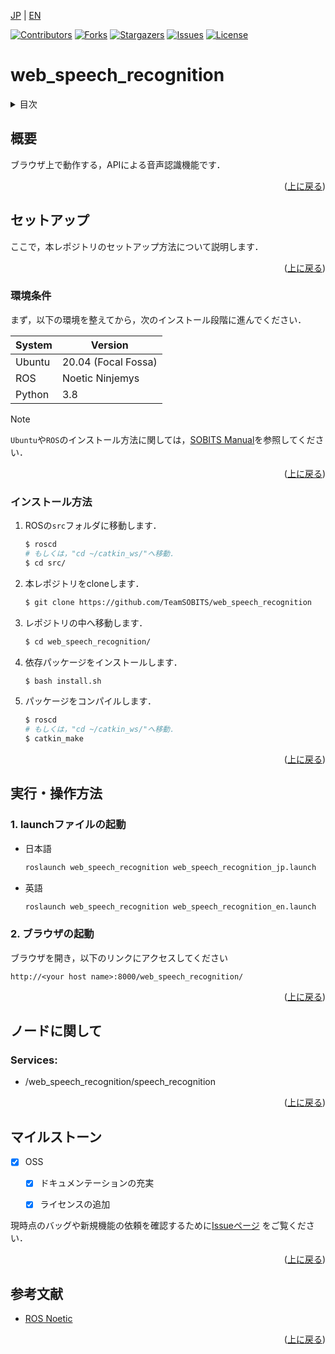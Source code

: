 <a name="readme-top"></a>

[JP](README.md) | [EN](README_en.md)

[![Contributors][contributors-shield]][contributors-url]
[![Forks][forks-shield]][forks-url]
[![Stargazers][stars-shield]][stars-url]
[![Issues][issues-shield]][issues-url]
[![License][license-shield]][license-url]

# web_speech_recognition

<!-- 目次 -->
<details>
  <summary>目次</summary>
  <ol>
    <li>
      <a href="#概要">概要</a>
    </li>
    <li>
      <a href="#環境構築">環境構築</a>
      <ul>
        <li><a href="#環境条件">環境条件</a></li>
        <li><a href="#インストール方法">インストール方法</a></li>
      </ul>
    </li>
    <li><a href="#実行・操作方法">実行・操作方法</a></li>
    <li><a href="#マイルストーン">マイルストーン</a></li>
    <!-- <li><a href="#contributing">Contributing</a></li> -->
    <!-- <li><a href="#license">License</a></li> -->
    <li><a href="#参考文献">参考文献</a></li>
  </ol>
</details>



<!-- レポジトリの概要 -->
## 概要

<!-- [![Product Name Screen Shot][product-screenshot]](https://example.com) -->

ブラウザ上で動作する，APIによる音声認識機能です．


<p align="right">(<a href="#readme-top">上に戻る</a>)</p>



<!-- セットアップ -->
## セットアップ

ここで，本レポジトリのセットアップ方法について説明します．

<p align="right">(<a href="#readme-top">上に戻る</a>)</p>

### 環境条件

まず，以下の環境を整えてから，次のインストール段階に進んでください．

| System  | Version |
| ------------- | ------------- |
| Ubuntu | 20.04 (Focal Fossa) |
| ROS | Noetic Ninjemys |
| Python | 3.8 |

> [!NOTE]
> `Ubuntu`や`ROS`のインストール方法に関しては，[SOBITS Manual](https://github.com/TeamSOBITS/sobits_manual#%E9%96%8B%E7%99%BA%E7%92%B0%E5%A2%83%E3%81%AB%E3%81%A4%E3%81%84%E3%81%A6)を参照してください．

<p align="right">(<a href="#readme-top">上に戻る</a>)</p>

### インストール方法

1. ROSの`src`フォルダに移動します．
   ```sh
   $ roscd
   # もしくは，"cd ~/catkin_ws/"へ移動．
   $ cd src/
   ```
2. 本レポジトリをcloneします．
   ```sh
   $ git clone https://github.com/TeamSOBITS/web_speech_recognition
   ```
3. レポジトリの中へ移動します．
   ```sh
   $ cd web_speech_recognition/
   ```
4. 依存パッケージをインストールします．
   ```sh
   $ bash install.sh
   ```
5. パッケージをコンパイルします．
   ```sh
   $ roscd
   # もしくは，"cd ~/catkin_ws/"へ移動．
   $ catkin_make
   ```

<p align="right">(<a href="#readme-top">上に戻る</a>)</p>


<!-- 実行・操作方法 -->
## 実行・操作方法

### 1. launchファイルの起動
* 日本語
  ```sh
  roslaunch web_speech_recognition web_speech_recognition_jp.launch
  ```

* 英語
  ```sh
  roslaunch web_speech_recognition web_speech_recognition_en.launch
  ```

### 2. ブラウザの起動
ブラウザを開き，以下のリンクにアクセスしてください

`http://<your host name>:8000/web_speech_recognition/`


<p align="right">(<a href="#readme-top">上に戻る</a>)</p>

## ノードに関して

### Services:
 * /web_speech_recognition/speech_recognition

 <p align="right">(<a href="#readme-top">上に戻る</a>)</p>



<!-- マイルストーン -->
## マイルストーン

- [x] OSS
    - [x] ドキュメンテーションの充実
    - [x] ライセンスの追加


現時点のバッグや新規機能の依頼を確認するために[Issueページ](issues-url) をご覧ください．

<p align="right">(<a href="#readme-top">上に戻る</a>)</p>



<!-- 変更履歴 -->

<!-- CONTRIBUTING -->
<!-- ## Contributing

Contributions are what make the open source community such an amazing place to learn, inspire, and create. Any contributions you make are **greatly appreciated**.

If you have a suggestion that would make this better, please fork the repo and create a pull request. You can also simply open an issue with the tag "enhancement".
Don't forget to give the project a star! Thanks again!

1. Fork the Project
2. Create your Feature Branch (`git checkout -b feature/AmazingFeature`)
3. Commit your Changes (`git commit -m 'Add some AmazingFeature'`)
4. Push to the Branch (`git push origin feature/AmazingFeature`)
5. Open a Pull Request

<p align="right">(<a href="#readme-top">上に戻る</a>)</p> -->



<!-- LICENSE -->
<!-- ## License

Distributed under the MIT License. See `LICENSE.txt` for more information.

<p align="right">(<a href="#readme-top">上に戻る</a>)</p> -->



<!-- 参考文献 -->
## 参考文献

* [ROS Noetic](http://wiki.ros.org/noetic)

<p align="right">(<a href="#readme-top">上に戻る</a>)</p>



<!-- MARKDOWN LINKS & IMAGES -->
<!-- https://www.markdownguide.org/basic-syntax/#reference-style-links -->
[contributors-shield]: https://img.shields.io/github/contributors/TeamSOBITS/web_speech_recognition.svg?style=for-the-badge
[contributors-url]: https://github.com/TeamSOBITS/web_speech_recognition/graphs/contributors
[forks-shield]: https://img.shields.io/github/forks/TeamSOBITS/web_speech_recognition.svg?style=for-the-badge
[forks-url]: https://github.com/TeamSOBITS/web_speech_recognition/network/members
[stars-shield]: https://img.shields.io/github/stars/TeamSOBITS/web_speech_recognition.svg?style=for-the-badge
[stars-url]: https://github.com/TeamSOBITS/web_speech_recognition/stargazers
[issues-shield]: https://img.shields.io/github/issues/TeamSOBITS/web_speech_recognition.svg?style=for-the-badge
[issues-url]: https://github.com/TeamSOBITS/web_speech_recognition/issues
[license-shield]: https://img.shields.io/github/license/TeamSOBITS/web_speech_recognition.svg?style=for-the-badge
[license-url]: https://github.com/TeamSOBITS/web_speech_recognition/blob/feature/oss/LICENSE
